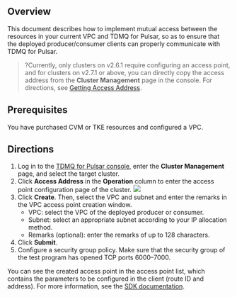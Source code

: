 ## Overview

This document describes how to implement mutual access between the resources in your current VPC and TDMQ for Pulsar, so as to ensure that the deployed producer/consumer clients can properly communicate with TDMQ for Pulsar.

> ?Currently, only clusters on v2.6.1 require configuring an access point, and for clusters on v2.7.1 or above, you can directly copy the access address from the **Cluster Management** page in the console. For directions, see [Getting Access Address](https://intl.cloud.tencent.com/document/product/1110/42928).

## Prerequisites

You have purchased CVM or TKE resources and configured a VPC.

## Directions

1. Log in to the [TDMQ for Pulsar console](https://console.cloud.tencent.com/tdmq), enter the **Cluster Management** page, and select the target cluster.
2. Click **Access Address** in the **Operation** column to enter the access point configuration page of the cluster.
  ![](https://qcloudimg.tencent-cloud.cn/raw/17f1b8410d6c38d0c5dcc3d7a6ab4333.png)
3. Click **Create**. Then, select the VPC and subnet and enter the remarks in the VPC access point creation window.
	- VPC: select the VPC of the deployed producer or consumer.
	- Subnet: select an appropriate subnet according to your IP allocation method.
	- Remarks (optional): enter the remarks of up to 128 characters.
4. Click **Submit**.
5. Configure a security group policy. Make sure that the security group of the test program has opened TCP ports 6000–7000.

You can see the created access point in the access point list, which contains the parameters to be configured in the client (route ID and address). For more information, see the [SDK documentation](https://intl.cloud.tencent.com/document/product/1110/42945).

